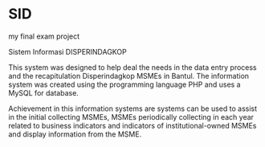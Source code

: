 # SID
my final exam project

Sistem Informasi DISPERINDAGKOP

This system was designed to help deal the needs in the data entry process and the recapitulation Disperindagkop MSMEs in Bantul. The information system was created using the programming language PHP and uses a MySQL for database.

Achievement in this information systems are systems can be used to assist in the initial collecting MSMEs, MSMEs periodically collecting in each year related to business indicators and indicators of institutional-owned MSMEs and display information from the MSME.
